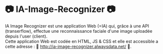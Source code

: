 # 📷 IA-Image-Recognizer 📷

IA Image Recognizer est une application Web (=IA) qui, grâce à une API (transerflow), effectue une reconnaissance faciale d'une image uploadée depuis l'user (client). <br>
Cette application Web est codée en HTML, JS & CSS et elle est accessible a cette adresse : 🔗 http://ia-image-recognizer.alwaysdata.net/ 🔗.
